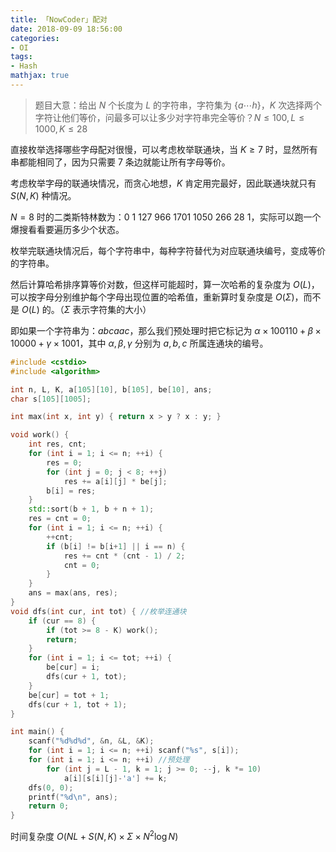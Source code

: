 ```yaml
---
title: 「NowCoder」配对
date: 2018-09-09 18:56:00
categories:
- OI
tags:
- Hash
mathjax: true
---
```


> 题目大意：给出 $N$ 个长度为 $L$ 的字符串，字符集为 $\lbrace a\cdots h\rbrace$，$K$ 次选择两个字符让他们等价，问最多可以让多少对字符串完全等价？$N \leq 100,L\leq 1000,K\leq 28$

直接枚举选择哪些字母配对很慢，可以考虑枚举联通块，当 $K\geq7$ 时，显然所有串都能相同了，因为只需要 $7$ 条边就能让所有字母等价。

考虑枚举字母的联通块情况，而贪心地想，$K$ 肯定用完最好，因此联通块就只有 $S(N,K)$ 种情况。

$N=8$ 时的二类斯特林数为：$0\ 1\ 127\ 966\ 1701\ 1050\ 266\ 28\ 1$，实际可以跑一个爆搜看看要遍历多少个状态。

枚举完联通块情况后，每个字符串中，每种字符替代为对应联通块编号，变成等价的字符串。

然后计算哈希排序算等价对数，但这样可能超时，算一次哈希的复杂度为 $O(L)$，可以按字母分别维护每个字母出现位置的哈希值，重新算时复杂度是 $O(\Sigma)$，而不是 $O(L)$ 的。（$\Sigma$ 表示字符集的大小）

即如果一个字符串为：$abcaac$，那么我们预处理时把它标记为 $\alpha \times 100110+\beta \times 10000+\gamma \times 1001$，其中 $\alpha,\beta,\gamma$ 分别为 $a,b,c$ 所属连通块的编号。

```c++
#include <cstdio>
#include <algorithm>

int n, L, K, a[105][10], b[105], be[10], ans;
char s[105][1005];

int max(int x, int y) { return x > y ? x : y; }

void work() {
	int res, cnt;
	for (int i = 1; i <= n; ++i) {
		res = 0;
		for (int j = 0; j < 8; ++j)
			res += a[i][j] * be[j];
		b[i] = res;
	}
	std::sort(b + 1, b + n + 1);
	res = cnt = 0;
	for (int i = 1; i <= n; ++i) {
		++cnt;
		if (b[i] != b[i+1] || i == n) {
			res += cnt * (cnt - 1) / 2;
			cnt = 0;
		}
	}
	ans = max(ans, res);
}
void dfs(int cur, int tot) { //枚举连通块
	if (cur == 8) {
		if (tot >= 8 - K) work();
		return; 
	}
	for (int i = 1; i <= tot; ++i) {
		be[cur] = i;
		dfs(cur + 1, tot);
	}
	be[cur] = tot + 1;
	dfs(cur + 1, tot + 1);
}

int main() {
	scanf("%d%d%d", &n, &L, &K);
	for (int i = 1; i <= n; ++i) scanf("%s", s[i]);
	for (int i = 1; i <= n; ++i) //预处理
		for (int j = L - 1, k = 1; j >= 0; --j, k *= 10)
			a[i][s[i][j]-'a'] += k;
	dfs(0, 0);
	printf("%d\n", ans);
	return 0;
}
```

时间复杂度 $O\left(NL+S(N,K)\times\Sigma \times N^2\log N\right)$